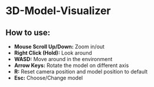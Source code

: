 # 3D-Model-Visualizer

## How to use:
* **Mouse Scroll Up/Down:** Zoom in/out
* **Right Click (Hold):** Look around
* **WASD:** Move around in the environment
* **Arrow Keys:** Rotate the model on different axis
* **R:** Reset camera position and model position to default
* **Esc:** Choose/Change model
